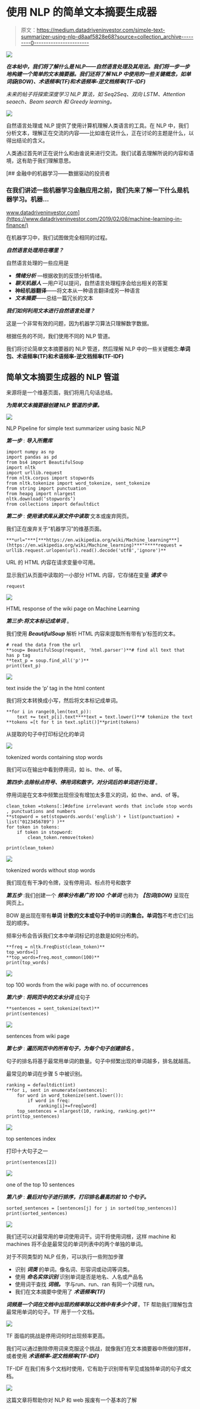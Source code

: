 # 使用 NLP 的简单文本摘要生成器

> 原文：<https://medium.datadriveninvestor.com/simple-text-summarizer-using-nlp-d8aaf5828e68?source=collection_archive---------0----------------------->

[![](img/5a70bbacef60e9af12ed11c1230efdb6.png)](http://www.track.datadriveninvestor.com/1B9E)

***在本帖中，我们将了解什么是 NLP——自然语言处理及其用法。我们将一步一步地构建一个简单的文本摘要器。我们还将了解 NLP 中使用的一些关键概念，如单词袋(BOW)、术语频率(TF)和术语频率-逆文档频率(TF-IDF)***

*未来的帖子将探索深度学习 NLP 算法，如 Seq2Seq、双向 LSTM、Attention seaech、Beam search 和 Greedy learning。*

![](img/a943e6bb7cebd67a46365df1861bfe88.png)

自然语言处理或 NLP 提供了使用计算机理解人类语言的工具。在 NLP 中，我们分析文本，理解正在交流的内容——比如谁在说什么，正在讨论的主题是什么，以得出结论的含义。

人类通过首先听正在说什么和由谁说来进行交流。我们试着去理解所说的内容和语境，这有助于我们理解意思。

[](https://www.datadriveninvestor.com/2019/02/08/machine-learning-in-finance/) [## 金融中的机器学习——数据驱动的投资者

### 在我们讲述一些机器学习金融应用之前，我们先来了解一下什么是机器学习。机器…

www.datadriveninvestor.com](https://www.datadriveninvestor.com/2019/02/08/machine-learning-in-finance/) 

在机器学习中，我们试图做完全相同的过程。

***自然语言处理用在哪里？***

自然语言处理的一些应用是

*   ***情绪分析*** —根据收到的反馈分析情绪。
*   ***聊天机器人*** —用户可以提问，自然语言处理程序会给出相关的答案
*   **神经机器翻译**——将文本从一种语言翻译成另一种语言
*   ***文本摘要***——总结一篇冗长的文本

***我们如何利用文本进行自然语言处理？***

这是一个非常有效的问题，因为机器学习算法只理解数字数据。

根据任务的不同，我们使用不同的 NLP 管道。

我们将讨论简单文本摘要器的 NLP 管道，然后理解 NLP 中的一些关键概念:**单词包、术语频率(TF)和术语频率-逆文档频率(TF-IDF)**

## 简单文本摘要生成器的 NLP 管道

来源将是一个维基页面，我们将用几句话总结。

***为简单文本摘要器创建 NLP 管道的步骤。***

![](img/1ebe2833fdc9327eeb0271064e495b43.png)

NLP Pipeline for simple text summarizer using basic NLP

***第一步*** : ***导入所需库***

```
import numpy as np
import pandas as pd
from bs4 import BeautifulSoup
import nltk
import urllib.request
from nltk.corpus import stopwords
from nltk.tokenize import word_tokenize, sent_tokenize
from string import punctuation
from heapq import nlargest
nltk.download(‘stopwords’)
from collections import defaultdict
```

***第二步*** : ***使用请求库从源文件中读取*** 文本或废弃网页。

我们正在废弃关于“机器学习”的维基页面。

```
***url="***[***https://en.wikipedia.org/wiki/Machine_learning***](https://en.wikipedia.org/wiki/Machine_learning)***"*****request = urllib.request.urlopen(url).read().decode('utf8','ignore')**
```

URL 的 HTML 内容在请求变量中可用。

显示我们从页面中读取的一小部分 HTML 内容，它存储在变量 ***请求*** 中

```
request
```

![](img/1b47416c88c2bf20aed908d6139f250f.png)

HTML response of the wiki page on Machine Learning

***第三步:将文本标记成单词*** 。

我们使用 ***BeautifulSoup*** 解析 HTML 内容来提取所有带有‘p’标签的文本。

```
# read the data from the url
**soup= BeautifulSoup(request, 'html.parser')**# find all text that has p tag
**text_p = soup.find_all('p')**
print(text_p)
```

![](img/660e73d20ef07961816c83720e1d6ce4.png)

text inside the ‘p’ tag in the html content

我们将文本转换成小写，然后将文本标记成单词。

```
**for i in range(0,len(text_p)):
    text += text_p[i].text****text = text.lower()**# tokenize the text
**tokens =[t for t in text.split()]**print(tokens)
```

从提取的句子中打印标记化的单词

![](img/783d350b04d7a8aacb220af47825a307.png)

tokenized words containing stop words

我们可以在输出中看到停用词，如 is、the、of 等。

***第四步:去除标点符号、停用词和数字，对分词后的单词进行处理*** 。

停用词是在文本中频繁出现但没有增加太多意义的词，如 the、and、of 等。

```
clean_token =tokens[:]#define irrelevant words that include stop words , punctuations and numbers
**stopword = set(stopwords.words('english') + list(punctuation) + list("0123456789") )**
for token in tokens:
    if token in stopword:
        clean_token.remove(token)

print(clean_token)
```

![](img/488ed326188bb6ace9730520550d21a7.png)

tokenized words without stop words

我们现在有干净的令牌，没有停用词、标点符号和数字

***第五步*** :我们创建一个 ***频率分布最广的 100 个单词*** 也称为 ***【包词(BOW)*** 呈现在网页上。

BOW 是出现在带有**单词** **计数的文本或句子中的**单词**的集合。单词包**不考虑它们出现的顺序。

频率分布会告诉我们文本中单词标记的总数是如何分布的。

```
**freq = nltk.FreqDist(clean_token)**
top_words=[]
**top_words=freq.most_common(100)**
print(top_words)
```

![](img/cb8c37d697da70b37c202bec01e1be41.png)

top 100 words from the wiki page with no. of occurrences

***第六步*** : ***将网页中的文本分词*** 成句子

```
**sentences = sent_tokenize(text)**
print(sentences)
```

![](img/de882416dcaa950e590b1700bd17415b.png)

sentences from wiki page

***第七步*** : ***遍历网页中的所有句子，为每个句子创建排名*** 。

句子的排名将基于最常用单词的数量。句子中频繁出现的单词越多，排名就越高。

最常见的单词在步骤 5 中被识别。

```
ranking = defaultdict(int)
**for i, sent in enumerate(sentences):
    for word in word_tokenize(sent.lower()):
        if word in freq:
            ranking[i]+=freq[word]
    top_sentences = nlargest(10, ranking, ranking.get)**
print(top_sentences)
```

![](img/a671ceb9fdb8ecd23f070abaa20c5b85.png)

top sentences index

打印十大句子之一

```
print(sentences[2])
```

![](img/24a1244ade55294c82cb0ff0bd189776.png)

one of the top 10 sentences

***第八步*** : ***最后对句子进行排序，打印排名最高的前 10 个句子。***

```
sorted_sentences = [sentences[j] for j in sorted(top_sentences)]
print(sorted_sentences)
```

![](img/2711314efc5b166dcc637e39b694440c.png)

我们还可以对最常用的单词使用词干。词干将使用词根，这样 machine 和 machines 将不会是最常见的单词列表中的两个单独的单词。

对于不同类型的 NLP 任务，可以执行一些附加步骤

*   识别 ***词类*** 的单词。像名词、形容词或动词等词类。
*   使用 ***命名实体识别*** 识别单词是否是地名、人名或产品名
*   使用词干查找 ***词根。*** 字与run、run、ran 有同一个词根 run。
*   我们在文本摘要中使用了 ***术语频率(TF)***

***词频是一个词在文档中出现的频率除以文档中有多少个词*** 。TF 帮助我们理解包含最常用单词的句子。TF 用于一个文档。

![](img/4357e6ea423f5681a33dfc6bc4ce8fbd.png)

TF 面临的挑战是停用词何时出现频率更高。

我们可以通过删除停用词来克服这个挑战，就像我们在文本摘要器中所做的那样，或者使用 ***术语频率-逆文档频率(TF-IDF)***

TF-IDF 在我们有多个文档时使用，它有助于识别带有罕见或独特单词的句子或文档。

![](img/13b62deff8a188fd3e99b64d77388f99.png)

这篇文章将帮助你对 NLP 和 web 报废有一个基本的了解